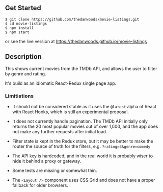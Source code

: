 ## Get Started
```
$ git clone https://github.com/thedanwoods/movie-listings.git
$ cd movie-listings
$ npm install
$ npm start
```
or see the live version at https://thedanwoods.github.io/movie-listings

## Description

This shows current movies from the TMDb API, and allows the user to filter by genre and rating.

It's build as an idiomatic React-Redux single page app.

### Limitiations

  * It should not be considered stable as it uses the `@latest` alpha of React with React Hooks, which is still an experimental proposal.

  * It does not currently handle pagination. The TMDb API initially only returns the 20 most popular movies out of over 1,000, and the app does not make any further requests after initial load.

  * Filter state is kept in the Redux store, but it may be better to make the router the source of truth for the filters, e.g. `?rating=3&genre=comedy`

  * The API key is hardcoded, and in the real world it is probably wiser to hide it behind a proxy or gateway.

  * Some tests are missing or somewhat thin.

  * The `<Layout />` component uses CSS Grid and does not have a proper fallback for older browsers.
